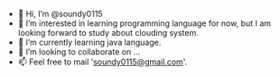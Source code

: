 - 👋 Hi, I’m @soundy0115
- 👀 I’m interested in learning programming language for now, but I am looking forward to study about clouding system.
- 🌱 I’m currently learning java language.
- 💞️ I’m looking to collaborate on ...
- 📫 Feel free to mail 'soundy0115@gmail.com'.

<!---
soundy0115/soundy0115 is a ✨ special ✨ repository because its `README.md` (this file) appears on your GitHub profile.
You can click the Preview link to take a look at your changes.
--->
